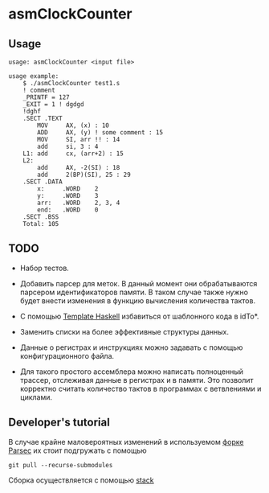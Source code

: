 # asmClockCounter

## Usage

```shell
usage: asmClockCounter <input file>

usage example:
    $ ./asmClockCounter test1.s
    ! comment
    _PRINTF = 127
    _EXIT = 1 ! dgdgd
    !dghf
    .SECT .TEXT
        MOV     AX, (x) : 10
        ADD     AX, (y) ! some comment : 15
        MOV     SI, arr !! : 14
        add     si, 3 : 4
    L1: add     cx, (arr+2) : 15
    L2:
        add     AX, -2(SI) : 18
        add     2(BP)(SI), 25 : 29
    .SECT .DATA
        x:     .WORD    2
        y:     .WORD    3
        arr:   .WORD    2, 3, 4
        end:   .WORD    0
    .SECT .BSS
    Total: 105
```
## TODO

* Набор тестов.

* Добавить парсер для меток. В данный момент они обрабатываются парсером идентификаторов памяти.
В таком случае также нужно будет внести изменения в функцию вычисления количества тактов.

* С помощью [Template Haskell](https://wiki.haskell.org/Template_Haskell) избавиться от шаблонного кода в idTo*.

* Заменить списки на более эффективные структуры данных.

* Данные о регистрах и инструкциях можно задавать с помощью конфигурационного файла.

* Для такого простого ассемблера можно написать полноценный трассер, отслеживая данные в регистрах и в памяти.
Это позволит корректно считать количество тактов в программах с ветвлениями и циклами.

## Developer's tutorial

В случае крайне маловероятных изменений в используемом [форке](https://github.com/Kaptch/parsec) [Parsec](https://github.com/haskell/parsec) их стоит подгружать с помощью
```shell
git pull --recurse-submodules
```
Сборка осуществляется с помощью [stack](https://docs.haskellstack.org/en/stable/README/)
